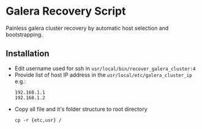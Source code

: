 # Galera Recovery Script

Painless galera cluster recovery by automatic host selection and bootstrapping.

## Installation

- Edit username used for ssh in `usr/local/bin/recover_galera_cluster:4`
- Provide list of host IP address in the `usr/local/etc/galera_cluster_ip`
  e.g.:
  ```
  192.168.1.1
  192.168.1.2
  ```
- Copy all file and it's folder structure to root directory
  ```
  cp -r {etc,usr} /
  ```
